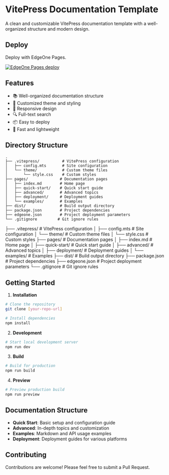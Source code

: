 # VitePress Documentation Template

A clean and customizable VitePress documentation template with a well-organized structure and modern design.

## Deploy
Deploy with EdgeOne Pages.

[![EdgeOne Pages deploy](https://cdnstatic.tencentcs.com/edgeone/pages/deploy.svg)](https://edgeone.ai/pages/new?template=vitepress-template)

## Features

- 📚 Well-organized documentation structure
- 🎨 Customized theme and styling
- 📱 Responsive design
- 🔍 Full-text search
- 📦 Easy to deploy
- 🚀 Fast and lightweight

## Directory Structure

```
.
├── .vitepress/          # VitePress configuration
│   ├── config.mts       # Site configuration
│   └── theme/           # Custom theme files
│       └── style.css    # Custom styles
├── pages/              # Documentation pages
│   ├── index.md        # Home page
│   ├── quick-start/    # Quick start guide
│   ├── advanced/       # Advanced topics
│   ├── deployment/     # Deployment guides
│   └── examples/       # Examples
├── dist/               # Build output directory
├── package.json        # Project dependencies
├── edgeone.json        # Project deployment parameters
└── .gitignore         # Git ignore rules
```
├── .vitepress/          # VitePress configuration
│   ├── config.mts       # Site configuration
│   └── theme/           # Custom theme files
│       └── style.css    # Custom styles
├── pages/              # Documentation pages
│   ├── index.md        # Home page
│   ├── quick-start/    # Quick start guide
│   ├── advanced/       # Advanced topics
│   ├── deployment/     # Deployment guides
│   └── examples/       # Examples
├── dist/               # Build output directory
├── package.json        # Project dependencies
├── edgeone.json        # Project deployment parameters
└── .gitignore         # Git ignore rules

## Getting Started

1. **Installation**

```bash
# Clone the repository
git clone [your-repo-url]

# Install dependencies
npm install
```

2. **Development**

```bash
# Start local development server
npm run dev
```

3. **Build**

```bash
# Build for production
npm run build
```

4. **Preview**

```bash
# Preview production build
npm run preview
```

## Documentation Structure

- **Quick Start**: Basic setup and configuration guide
- **Advanced**: In-depth topics and customization
- **Examples**: Markdown and API usage examples
- **Deployment**: Deployment guides for various platforms

## Contributing

Contributions are welcome! Please feel free to submit a Pull Request.
